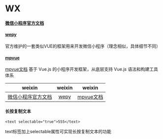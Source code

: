 # WX

#### [微信小程序官方文档](https://developers.weixin.qq.com/miniprogram/dev/index.html)

#### [wepy](https://tencent.github.io/wepy/)
官方维护的一套类似VUE的框架用来开发微信小程序（理念相似，具体细节不同）

#### [mpvue](https://github.com/Meituan-Dianping/mpvue)
[mpvue文档](http://mpvue.com/)
基于 Vue.js 的小程序开发框架，从底层支持 Vue.js 语法和构建工具体系

|  weixin  |   weixin   |  weixin   |
| ---------- | :-----------:  | :-----------: |
| [微信小程序官方文档](https://developers.weixin.qq.com/miniprogram/dev/index.html) | [wepy](https://tencent.github.io/wepy/) | [mpvue文档](http://mpvue.com/) |

#### 长按复制文本

```
<text selectable="true">555</text>
```
text标签加上selectable属性可实现长按复制文本的功能
